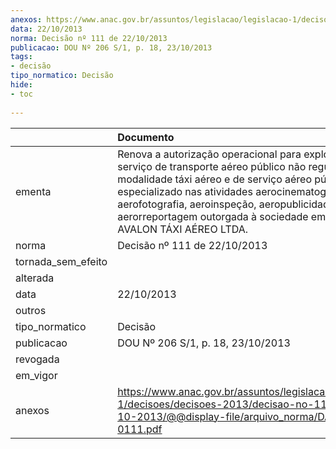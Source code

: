 ```yaml
---
anexos: https://www.anac.gov.br/assuntos/legislacao/legislacao-1/decisoes/decisoes-2013/decisao-no-111-de-22-10-2013/@@display-file/arquivo_norma/DA2013-0111.pdf
data: 22/10/2013
norma: Decisão nº 111 de 22/10/2013
publicacao: DOU Nº 206 S/1, p. 18, 23/10/2013
tags:
- decisão
tipo_normatico: Decisão
hide: 
- toc 
 
---
```


|                    | Documento                                                                                                                                                                                                                                                                                                                         |
|:-------------------|:----------------------------------------------------------------------------------------------------------------------------------------------------------------------------------------------------------------------------------------------------------------------------------------------------------------------------------|
| ementa             | Renova a autorização operacional para exploração de serviço de transporte aéreo público não regular na modalidade táxi aéreo e de serviço aéreo público especializado nas atividades aerocinematografia, aerofotografia, aeroinspeção, aeropublicidade e aerorreportagem outorgada à sociedade empresária AVALON TÁXI AÉREO LTDA. |
| norma              | Decisão nº 111 de 22/10/2013                                                                                                                                                                                                                                                                                                      |
| tornada_sem_efeito |                                                                                                                                                                                                                                                                                                                                   |
| alterada           |                                                                                                                                                                                                                                                                                                                                   |
| data               | 22/10/2013                                                                                                                                                                                                                                                                                                                        |
| outros             |                                                                                                                                                                                                                                                                                                                                   |
| tipo_normatico     | Decisão                                                                                                                                                                                                                                                                                                                           |
| publicacao         | DOU Nº 206 S/1, p. 18, 23/10/2013                                                                                                                                                                                                                                                                                                 |
| revogada           |                                                                                                                                                                                                                                                                                                                                   |
| em_vigor           |                                                                                                                                                                                                                                                                                                                                   |
| anexos             | https://www.anac.gov.br/assuntos/legislacao/legislacao-1/decisoes/decisoes-2013/decisao-no-111-de-22-10-2013/@@display-file/arquivo_norma/DA2013-0111.pdf                                                                                                                                                                         |